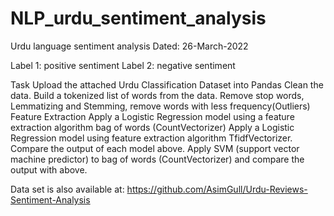 # NLP_urdu_sentiment_analysis

Urdu language sentiment analysis
Dated: 26-March-2022

Label 1: positive sentiment
Label 2: negative sentiment

Task
Upload the attached Urdu Classification Dataset into Pandas
Clean the data.
Build a tokenized list of words from the data.
Remove stop words, Lemmatizing and Stemming, remove words with less frequency(Outliers)
Feature Extraction
Apply a Logistic Regression model using a feature extraction algorithm bag of words (CountVectorizer)
Apply a Logistic Regression model using feature extraction algorithm TfidfVectorizer.
Compare the output of each model above.
Apply SVM (support vector machine predictor) to bag of words (CountVectorizer) and compare the output with above.


Data set is also available at: https://github.com/AsimGull/Urdu-Reviews-Sentiment-Analysis
